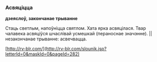 ### Асвяціцца
**дзеяслоў, закончанае трыванне**

Стаць светлым, напоўніцца святлом. Хата ярка асвяцілася. Твар чалавека асвяціўся шчаслівай усмешкай (пераноснае значэнне). || незакончанае трыванне: асвечвацца.

<a rel="author">[http://rv-blr.com/](http://rv-blr.com/slounik.jsp?letterId=0&maskId=0&pageId=282)</a>
